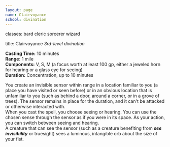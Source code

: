 ```yaml
---
layout: page
name: Clairvoyance
school: divination
---
```

classes: bard
         cleric
         sorcerer
         wizard

title: Clairvoyance 
_3rd-level divination_ 

**Casting Time:** 10 minutes    
**Range:** 1 mile    
**Components:** V, S, M (a focus worth at least 100 gp, either a jeweled horn for hearing or a glass eye for seeing)    
**Duration:** Concentration, up to 10 minutes 

You create an invisible sensor within range in a location familiar to you (a place you have visited or seen before) or in an obvious location that is unfamiliar to you (such as behind a door, around a corner, or in a grove of trees). The sensor remains in place for the duration, and it can't be attacked or otherwise interacted with.    
When you cast the spell, you choose seeing or hearing. You can use the chosen sense through the sensor as if you were in its space. As your action, you can switch between seeing and hearing.    
A creature that can see the sensor (such as a creature benefiting from **_see invisibility_** or truesight) sees a luminous, intangible orb about the size of your fist. 